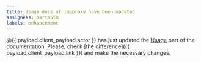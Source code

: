 ```yaml
---
title: Usage docs of imgproxy have been updated
assignees: DarthSim
labels: enhancement
---
```

@{{ payload.client_payload.actor }} has just updated the [Usage](https://docs.imgproxy.net/usage) part of the documentation.
Please, check [the difference]({{ payload.client_payload.link }}) and make the necessary changes.
